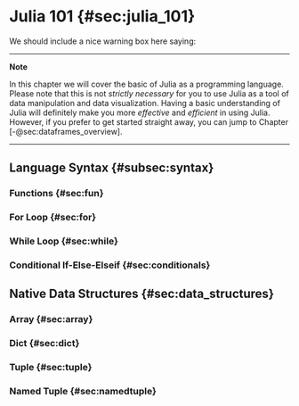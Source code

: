 # Julia 101 {#sec:julia_101}

We should include a nice warning box here saying:

---
**Note**

In this chapter we will cover the basic of Julia as a programming language.
Please note that this is not *strictly necessary* for you to use Julia as a tool of data manipulation and data visualization.
Having a basic understanding of Julia will definitely make you more *effective* and *efficient* in using Julia.
However, if you prefer to get started straight away, you can jump to Chapter [-@sec:dataframes_overview].

---




## Language Syntax {#subsec:syntax}
### Functions {#sec:fun}
### For Loop {#sec:for}
### While Loop {#sec:while}
### Conditional If-Else-Elseif {#sec:conditionals}
## Native Data Structures {#sec:data_structures}
### Array {#sec:array}
### Dict {#sec:dict}
### Tuple {#sec:tuple}
### Named Tuple {#sec:namedtuple}

